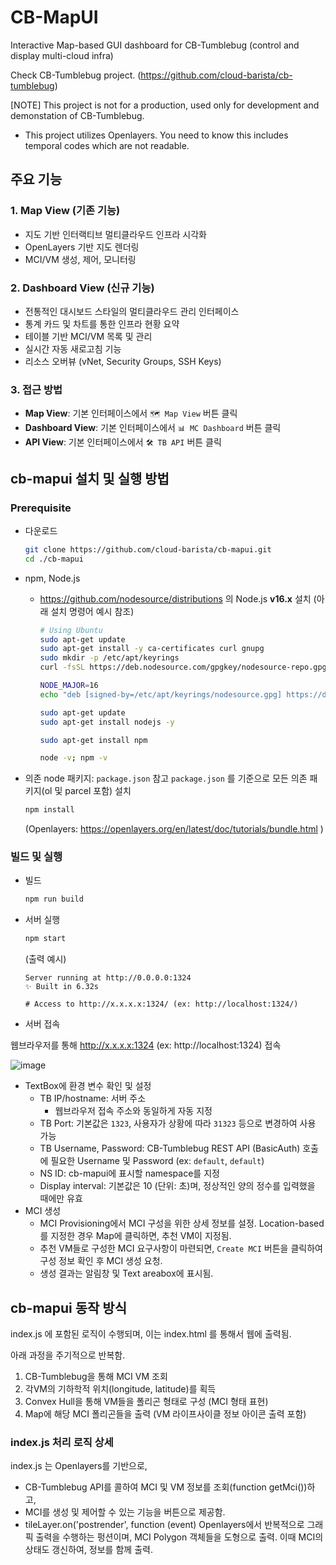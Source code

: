 # CB-MapUI
Interactive Map-based GUI dashboard for CB-Tumblebug (control and display multi-cloud infra)

Check CB-Tumblebug project. (https://github.com/cloud-barista/cb-tumblebug)

[NOTE] This project is not for a production, used only for development and demonstation of CB-Tumblebug. 
- This project utilizes Openlayers. You need to know this includes temporal codes which are not readable.

## 주요 기능

### 1. Map View (기존 기능)
- 지도 기반 인터랙티브 멀티클라우드 인프라 시각화
- OpenLayers 기반 지도 렌더링
- MCI/VM 생성, 제어, 모니터링

### 2. Dashboard View (신규 기능)
- 전통적인 대시보드 스타일의 멀티클라우드 관리 인터페이스
- 통계 카드 및 차트를 통한 인프라 현황 요약
- 테이블 기반 MCI/VM 목록 및 관리
- 실시간 자동 새로고침 기능
- 리소스 오버뷰 (vNet, Security Groups, SSH Keys)

### 3. 접근 방법
- **Map View**: 기본 인터페이스에서 `🗺️ Map View` 버튼 클릭
- **Dashboard View**: 기본 인터페이스에서 `📊 MC Dashboard` 버튼 클릭
- **API View**: 기본 인터페이스에서 `🛠️ TB API` 버튼 클릭

## cb-mapui 설치 및 실행 방법

### Prerequisite

 - 다운로드
   ```bash
   git clone https://github.com/cloud-barista/cb-mapui.git
   cd ./cb-mapui
   ```

 - npm, Node.js
   - https://github.com/nodesource/distributions 의 Node.js **v16.x** 설치 (아래 설치 명령어 예시 참조)
     ```bash
     # Using Ubuntu
     sudo apt-get update
     sudo apt-get install -y ca-certificates curl gnupg
     sudo mkdir -p /etc/apt/keyrings
     curl -fsSL https://deb.nodesource.com/gpgkey/nodesource-repo.gpg.key | sudo gpg --dearmor -o /etc/apt/keyrings/nodesource.gpg

     NODE_MAJOR=16
     echo "deb [signed-by=/etc/apt/keyrings/nodesource.gpg] https://deb.nodesource.com/node_$NODE_MAJOR.x nodistro main" | sudo tee /etc/apt/sources.list.d/nodesource.list

     sudo apt-get update
     sudo apt-get install nodejs -y

     sudo apt-get install npm

     node -v; npm -v
     ```

 - 의존 node 패키지: `package.json` 참고
    `package.json` 를 기준으로 모든 의존 패키지(ol 및 parcel 포함) 설치
     ```bash
     npm install
     ```
     (Openlayers: https://openlayers.org/en/latest/doc/tutorials/bundle.html )

### 빌드 및 실행

 - 빌드
   ```bash
   npm run build
   ```

 - 서버 실행
   ```bash
   npm start
   ```

   (출력 예시)
   ```
   Server running at http://0.0.0.0:1324
   ✨ Built in 6.32s
 
   # Access to http://x.x.x.x:1324/ (ex: http://localhost:1324/)
   ```

 - 서버 접속

  웹브라우저를 통해 http://x.x.x.x:1324 (ex: http://localhost:1324) 접속 

  ![image](https://github.com/cloud-barista/cb-mapui/assets/5966944/2423fbcd-0fdb-4511-85e2-488ba15ae8c0)

 - TextBox에 환경 변수 확인 및 설정
   - TB IP/hostname: 서버 주소
     - 웹브라우저 접속 주소와 동일하게 자동 지정
   - TB Port: 기본값은 `1323`, 사용자가 상황에 따라 `31323` 등으로 변경하여 사용 가능
   - TB Username, Password: CB-Tumblebug REST API (BasicAuth) 호출에 필요한 Username 및 Password (ex: `default`, `default`)
   - NS ID: cb-mapui에 표시할 namespace를 지정
   - Display interval: 기본값은 10 (단위: 초)며, 정상적인 양의 정수를 입력했을 때에만 유효
 - MCI 생성
   - MCI Provisioning에서 MCI 구성을 위한 상세 정보를 설정. Location-based 를 지정한 경우 Map에 클릭하면, 추천 VM이 지정됨.
   - 추천 VM들로 구성한 MCI 요구사항이 마련되면, `Create MCI` 버튼을 클릭하여 구성 정보 확인 후 MCI 생성 요청.
   - 생성 결과는 알림창 및 Text areabox에 표시됨.

## cb-mapui 동작 방식

index.js 에 포함된 로직이 수행되며, 이는 index.html 를 통해서 웹에 출력됨.

아래 과정을 주기적으로 반복함.
1. CB-Tumblebug을 통해 MCI VM 조회
1. 각VM의 기하학적 위치(longitude, latitude)를 획득
1. Convex Hull을 통해 VM들을 폴리곤 형태로 구성 (MCI 형태 표현)
1. Map에 해당 MCI 폴리곤들을 출력 (VM 라이프사이클 정보 아이콘 출력 포함)

### index.js 처리 로직 상세

index.js 는 Openlayers를 기반으로, 

- CB-Tumblebug API를 콜하여 MCI 및 VM 정보를 조회(function getMci())하고,
- MCI를 생성 및 제어할 수 있는 기능을 버튼으로 제공함.
- tileLayer.on('postrender', function (event) Openlayers에서 반복적으로 그래픽 출력을 수행하는 펑션이며, MCI Polygon 객체들을 도형으로 출력. 이때 MCI의 상태도 갱신하여, 정보를 함께 출력.
